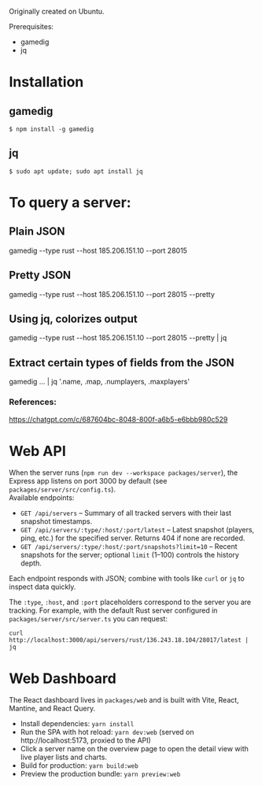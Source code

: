 Originally created on Ubuntu.

Prerequisites:
- gamedig
- jq

# Installation

## gamedig
`$ npm install -g gamedig`

## jq
`$ sudo apt update; sudo apt install jq`

# To query a server:

## Plain JSON
gamedig --type rust --host 185.206.151.10 --port 28015

## Pretty JSON
gamedig --type rust --host 185.206.151.10 --port 28015 --pretty

## Using jq, colorizes output
gamedig --type rust --host 185.206.151.10 --port 28015 --pretty | jq

## Extract certain types of fields from the JSON
gamedig … | jq '.name, .map, .numplayers, .maxplayers'

### References:
https://chatgpt.com/c/687604bc-8048-800f-a6b5-e6bbb980c529

# Web API
When the server runs (`npm run dev --workspace packages/server`), the Express app listens on port 3000 by default (see `packages/server/src/config.ts`).  
Available endpoints:

- `GET /api/servers` – Summary of all tracked servers with their last snapshot timestamps.
- `GET /api/servers/:type/:host/:port/latest` – Latest snapshot (players, ping, etc.) for the specified server. Returns 404 if none are recorded.
- `GET /api/servers/:type/:host/:port/snapshots?limit=10` – Recent snapshots for the server; optional `limit` (1–100) controls the history depth.

Each endpoint responds with JSON; combine with tools like `curl` or `jq` to inspect data quickly.

The `:type`, `:host`, and `:port` placeholders correspond to the server you are tracking. For example, with the default Rust server configured in `packages/server/src/server.ts` you can request:

```
curl http://localhost:3000/api/servers/rust/136.243.18.104/28017/latest | jq
```

# Web Dashboard
The React dashboard lives in `packages/web` and is built with Vite, React, Mantine, and React Query.

- Install dependencies: `yarn install`
- Run the SPA with hot reload: `yarn dev:web` (served on http://localhost:5173, proxied to the API)
- Click a server name on the overview page to open the detail view with live player lists and charts.
- Build for production: `yarn build:web`
- Preview the production bundle: `yarn preview:web`
